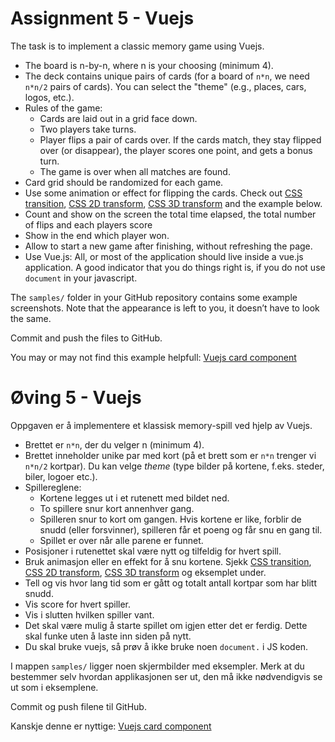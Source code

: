 # Assignment 5 - Vuejs

The task is to implement a classic memory game using Vuejs.

  -	The board is n-by-n, where n is your choosing (minimum 4).
  -	The deck contains unique pairs of cards (for a board of `n*n`, we need `n*n/2` pairs of cards). You can select the "theme" (e.g., places, cars, logos, etc.).
  - Rules of the game:
    *	Cards are laid out in a grid face down.
    * Two players take turns.
    * Player flips a pair of cards over. If the cards match, they stay flipped over (or disappear), the player scores one point, and gets a bonus turn.
    *	The game is over when all matches are found.
  - Card grid should be randomized for each game.
  -	Use some animation or effect for flipping the cards. 
    Check out [CSS transition](https://www.w3schools.com/css/css3_transitions.asp), [CSS 2D transform](https://www.w3schools.com/css/css3_2dtransforms.asp),
    [CSS 3D transform](https://www.w3schools.com/css/css3_3dtransforms.asp) and the example below.
  - Count and show on the screen the total time elapsed, the total number of flips and each players score
  - Show in the end which player won.
  - Allow to start a new game after finishing, without refreshing the page.
  - Use Vue.js: All, or most of the application should live inside a vue.js application. A good indicator that you do things right is, if you do not use `document` in your javascript.

The `samples/` folder in your GitHub repository contains some example screenshots. Note that the appearance is left to you, it doesn’t have to look the same. 

Commit and push the files to GitHub.

You may or may not find this example helpfull:
[Vuejs card component](https://github.com/dat310-spring21/course-info/tree/master/examples/js/vue2/card)


# Øving 5 - Vuejs

Oppgaven er å implementere et klassisk memory-spill ved hjelp av Vuejs.

  -	Brettet er `n*n`, der du velger n (minimum 4).
  -	Brettet inneholder unike par med kort (på et brett som er `n*n` trenger vi `n*n/2` kortpar). Du kan velge _theme_ (type bilder på kortene, f.eks. steder, biler, logoer etc.).
  - Spillereglene:
    *	Kortene legges ut i et rutenett med bildet ned.
    * To spillere snur kort annenhver gang.
    * Spilleren snur to kort om gangen. Hvis kortene er like, forblir de snudd (eller forsvinner), spilleren får et poeng og får snu en gang til.
    * Spillet er over når alle parene er funnet.
  - Posisjoner i rutenettet skal være nytt og tilfeldig for hvert spill.
  -	Bruk animasjon eller en effekt for å snu kortene. Sjekk [CSS transition](https://www.w3schools.com/css/css3_transitions.asp), [CSS 2D transform](https://www.w3schools.com/css/css3_2dtransforms.asp),
    [CSS 3D transform](https://www.w3schools.com/css/css3_3dtransforms.asp) og eksemplet under.
  - Tell og vis hvor lang tid som er gått og totalt antall kortpar som har blitt snudd.
  - Vis score for hvert spiller.
  - Vis i slutten hvilken spiller vant.
  - Det skal være mulig å starte spillet om igjen etter det er ferdig. Dette skal funke uten å laste inn siden på nytt.
  - Du skal bruke vuejs, så prøv å ikke bruke noen `document.` i JS koden.

I mappen `samples/` ligger noen skjermbilder med eksempler. Merk at du bestemmer selv hvordan applikasjonen ser ut, den må ikke nødvendigvis se ut som i eksemplene.

Commit og push filene til GitHub.

Kanskje denne er nyttige:
[Vuejs card component](https://github.com/dat310-spring21/course-info/tree/master/examples/js/vue2/card)
